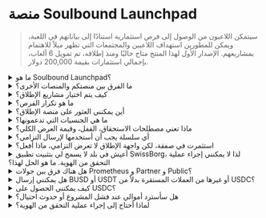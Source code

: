 # منصة Soulbound Launchpad

> سيتمكن اللاعبون من الوصول إلى فرص استثمارية استنادًا إلى بياناتهم في اللعبة، ويمكن للمطورين استهداف اللاعبين والمجتمعات التي تظهر ميلاً للاهتمام بمشاريعهم. الإصدار الأول لهذا المنتج متاح حاليًا ومنذ إطلاقه، تم تمويل 6 ألعاب، بإجمالي استثمارات بقيمة 200,000 دولار.

<details>

<summary>ما هو Soulbound Launchpad؟</summary>

Soulbound Launchpad هي منصة تربط اللاعبين بألعاب تجمع رأس المال استنادًا إلى هويتهم الرقمية. تمكن مطوري الألعاب من استهداف اللاعبين المحددين باستخدام هوياتهم الرقمية وجمع الأموال.

</details>

<details>

<summary>ما الفرق بين منصتكم والمنصات الأخرى؟</summary>

يتم منح اللاعبين المتصلين بـ Soulbound Launchpad من خلال شبكة الاعتماد الوصول إلى صفقات مصممة خصيصًا لاعتماداتهم في الألعاب. وهذا يعني أن لاعب لعبة إطلاق النار من المرجح أن يحصل على فرصة مرتبطة بألعاب إطلاق النار.

</details>

<details>

<summary>كيف يتم اختيار مشاريع الإطلاق؟</summary>

يقوم المجلس الاستثماري بإجراء عملية تحقق متعددة المراحل وشاملة لاختيار المشاريع، وذلك بإعداد تقرير شامل. في السوق الخاصة (رأس المال المغامر، ملائكة الأعمال)، نحتفظ ببعض أكثر التقارير الشاملة والمفصلة في قطاع GameFi.

</details>

<details>

<summary>ما هو تكرار الفرص؟</summary>

قدرتنا على قبول المشاريع تعتمد تمامًا على جودة تدفق الصفقات لدينا. لذلك، ننظر فقط في المشاريع التي تلبي معايير الجودة العالية.

</details>

<details>

<summary>أين يمكنني العثور على منصة الإطلاق؟</summary>

يمكنك العثور على منصة الإطلاق [هنا](https://launchpad.xborg.com/).

</details>

<details>

<summary>ما هي الجنسيات التي تدعمونها؟</summary>

ندعم البلدان المدعومة من قبل SwissBorg. يمكن العثور على القائمة الكاملة هنا: [https://swissborg.com/supported-countries](https://swissborg.com/supported-countries)

</details>

<details>

<summary>ماذا تعني مصطلحات الاستحقاق، القفل، وقيمة العرض الكلي؟</summary>

* يشير "الاستحقاق" إلى الفترة التي يتم فيها توزيع الرموز
* يشير "القفل" إلى الفترة التي يتم فيها قفل الرموز
* تشير "قيمة العرض الكلي" إلى تقدير قيمة الرمز، حيث يتم حسابها عن طريق ضرب سعره بالعرض الأقصى للرموز. (التقدير الكلي المخفف)

</details>

<details>

<summary>أي سلسلة يجب أن أستخدمها لإرسال التزامي؟</summary>

التزامك هو بـ USDC. تدعم منصة XBorg Launchpad سلاسل Arbitrum وAvalanche وOptimism وPolygon وBinance Smart Chain. تأكد من التحقق من سلاسل الدعم قبل الإطلاق.

</details>

<details>

<summary>استثمرت في صفقة، لكن واجهة الإطلاق لا تعرض التزامي، ماذا أفعل؟</summary>

إذا لم تظهر التزامك في منصة الإطلاق، يرجى فتح تذكرة دعم على Discord.

</details>

<details>

<summary>أعيش في بلد لا يسمح لي بتثبيت تطبيق SwissBorg، لذا لا يمكنني إجراء عملية التحقق من الهوية. ما هو الحل لهذا؟</summary>

في الوقت الحالي، ندعم فقط الجنسيات المتاحة على تطبيق SwissBorg. يعمل XBorg بنشاط على توسيع شبكته، ومع مرور الوقت ستصبح المزيد من المناطق والجنسيات مؤهلة لإجراء عملية التحقق من الهوية.

</details>

<details>

<summary>هل هناك فرق بين جولات Prometheus و Partner و Public؟</summary>

تختلف الجولات التي يحق للمستخدمين المشاركة فيها وفقًا لبياناتهم الديموغرافية. يحصل حاملو رموز Prometheus على أكبر فوائد ولا يلزمهم دفع رسوم، بينما تختلف الجولات الأخرى في الرسوم وحجم التخصيص.

</details>

<details>

<summary>هل يمكنني إرسال BUSD أو USDT أو غيرها من العملات المستقرة بدلاً من USDC؟</summary>

حاليًا، ندعم فقط USDC.

</details>

<details>

<summary>كيف يمكنني الحصول على USDC؟</summary>

SwissBorg هي واحدة من أفضل الخيارات للحصول على USDC من خلال عملات مشفرة أخرى أو العملات القانونية.

</details>

<details>

<summary>هل سأسترد أموالي عند فشل المشروع أو حدوث احتيال؟</summary>

نقوم بإجراء تحقق دقيق لفرص الإطلاق في XBorg لتقليل عدد المشاريع التي تفشل.

لن يتم تنفيذ أي استرداد إذا تبين أن الخطأ يعود للمستثمرين.

</details>

<details>

<summary>لماذا أحتاج إلى إجراء عملية التحقق من الهوية؟</summary>

لكي يتمكن XBorg من الامتثال للقوانين ذات الصلة المتعلقة بمنصات الإطلاق.

</details>
